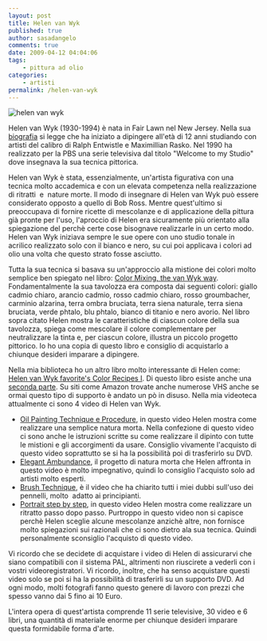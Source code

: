 ```yaml
---
layout: post
title: Helen van Wyk
published: true
author: sasadangelo
comments: true
date: 2009-04-12 04:04:06
tags:
    - pittura ad olio
categories:
    - artisti
permalink: /helen-van-wyk
---
```


![helen van wyk](https://www.disegnoepittura.it/wp-content/uploads/helen.jpg "helen van wyk")

Helen van Wyk (1930-1994) è nata in Fair Lawn nel New Jersey. Nella sua [biografia](http://www.askart.com/artist/Helen_Van_Wyk/117592/Helen_Van_Wyk.aspx) si legge che ha iniziato a dipingere all'età di 12 anni studiando con artisti del calibro di Ralph Entwistle e Maximillian Rasko. Nel 1990 ha realizzato per la PBS una serie televisiva dal titolo "Welcome to my Studio" dove insegnava la sua tecnica pittorica.

Helen van Wyk è stata, essenzialmente, un'artista figurativa con una tecnica molto accademica e con un elevata competenza nella realizzazione di ritratti  e  nature morte. Il modo di insegnare di Helen van Wyk può essere considerato opposto a quello di Bob Ross. Mentre quest'ultimo si preoccupava di fornire ricette di mescolanze e di applicazione della pittura già pronte per l'uso, l'aproccio di Helen era sicuramente più orientato alla spiegazione del perchè certe cose bisognave realizzarle in un certo modo. Helen van Wyk iniziava sempre le sue opere con uno studio tonale in acrilico realizzato solo con il bianco e nero, su cui poi applicava i colori ad olio una volta che questo strato fosse asciutto.

Tutta la sua tecnica si basava su un'approccio alla mistione dei colori molto semplice ben spiegato nel libro: [Color Mixing, the van Wyk way](https://www.amazon.com/Color-Mixing-Van-Wyk-Way/dp/0929552091). Fondamentalmente la sua tavolozza era composta dai seguenti colori: giallo cadmio chiaro, arancio cadmio, rosso cadmio chiaro, rosso groumbacher, carminio alzarina, terra ombra bruciata, terra siena naturale, terra siena bruciata, verde phtalo, blu phtalo, bianco di titanio e nero avorio. Nel libro sopra citato Helen mostra le caratteristiche di ciascun colore della sua tavolozza, spiega come mescolare il colore complementare per neutralizzare la tinta e, per ciascun colore, illustra un piccolo progetto pittorico. Io ho una copia di questo libro e consiglio di acquistarlo a chiunque desideri imparare a dipingere.

Nella mia biblioteca ho un altro libro molto interessante di Helen come: [Helen van Wyk favorite's Color Recipes I](https://www.amazon.com/Helen-Wyks-Favorite-Color-Recipes/dp/0929552172). Di questo libro esiste anche una [seconda parte](https://www.amazon.com/Helen-Wyks-Favorite-Color-Recipes/dp/0929552210). Su siti come Amazon trovate anche numerose VHS anche se ormai questo tipo di supporto è andato un pò in disuso. Nella mia videoteca attualmente ci sono 4 video di Helen van Wyk.

- [Oil Painting Technique e Procedure](https://www.amazon.com/Oil-Painting-Techniques-Procedures-Helen/dp/B000P03DXQ), in questo video Helen mostra come realizzare una semplice natura morta. Nella confezione di questo video ci sono anche le istruzioni scritte su come realizzare il dipinto con tutte le mistioni e gli accorgimenti da usare. Consiglio vivamente l'acquisto di questo video soprattutto se si ha la possibilità poi di trasferirlo su DVD.
- [Elegant Ambundance](https://www.amazon.com/Elegant-Abundance-Helen-van-Wyk/dp/B000HX5HQW), il progetto di natura morta che Helen affronta in questo video è molto impegnativo, quindi lo consiglio l'acquisto solo ad artisti molto esperti.
- [Brush Technique](https://www.amazon.com/Brush-Techniques-Your-Paintings-Handwriting/dp/B000P006L8), è il video che ha chiarito tutti i miei dubbi sull'uso dei pennelli, molto  adatto ai principianti.
- [Portrait step by step](https://www.amazon.com/Portrait-Step-Helen-Van-Wyk/dp/B001DW546Y), in questo video Helen mostra come realizzare un ritratto passo dopo passo. Purtroppo in questo video non si capisce perchè Helen sceglie alcune mescolanze anzichè altre, non fornisce molto spiegazioni sui razionali che ci sono dietro ala sua tecnica. Quindi personalmente sconsiglio l'acquisto di questo video.

Vi ricordo che se decidete di acquistare i video di Helen di assicurarvi che siano compatibili con il sistema PAL, altrimenti non riuscirete a vederli con i vostri videoregistratori. Vi ricordo, inoltre, che ha senso acquistare questi video solo se poi si ha la possibilità di trasferirli su un supporto DVD. Ad ogni modo, molti fotografi fanno questo genere di lavoro con prezzi che spesso vanno dai 5 fino ai 10 Euro.

L'intera opera di quest'artista comprende 11 serie televisive, 30 video e 6 libri, una quantità di materiale enorme per chiunque desideri imparare questa formidabile forma d'arte.
